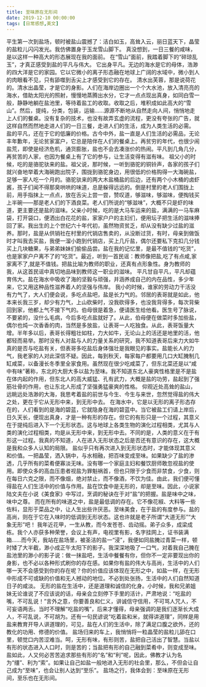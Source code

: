```yaml
---
title: 至味原在无形间
date: 2019-12-10 00:00:00
tags: [日常感想,美文]
---
```

平生第一次到盐场，顿时被盐山震撼了：洁白如玉，高耸入云，丽日蓝天下，晶莹的盐粒儿闪闪发光。我仿佛置身于玉龙雪山脚下。
真没想到，一日三餐的咸味，是以这样一种高大的形态展现在我的面前。
在“雪山”面前，我踏着脚下的“碎琼乱玉”，才真正感受到盐的平凡与伟大。
它出身平凡。无边的海水是它的母体，浩渺的四大洋是它的家园。它以它微小的离子形态融在地球上广阔的水域中，微小到人的肉眼看不见，只有舔噬到舌尖上才感受到它的存在。
清水出芙蓉，那是说荷花的。清水出晶莹，才是它的身影。人们在海岸边圈出一个个大水池，放入清亮亮的海水，借助太阳光的照射，慢慢地蒸腾出水分，它才一点点现出真身，如同白雪一般，静静地躺在盐池里，等待着盐工的收取。收取之后，堆积成如此高大的“雪山”。然后，提纯，分类，包装，运输……源源不断地从自然走向人间，悄悄地走上人们的餐桌。没有复杂的技术，也没有故弄玄虚的流程，更没有夸张的广告，就这样自然而然地走进人们的一日三餐，走进人们的生活，成为人类生活的必需。
盐的平凡，还在于它的低廉的价格。古今中外，盐一直是人们生活的必需品，无论丰年歉年，无论贫家富户，它总是陪伴在人们的餐桌上。再贫穷的年代，也很少闹盐荒，即使是经济危机，通货膨胀，盐也不会去凑涨价的热闹。平凡到几角几分，再贫苦的人家，也因为餐桌上有了它的参与，让生活变得有滋有味。
祖父小的时候，吃的是骆驼驮来的盐。祖父说，那时候，一听到骆驼的铜铃声，各家的孩子们就兴奋地举着大海碗跑出院子，围拢到骆驼身边，用很低的价格购得一大海碗盐，足够一家人吃一个月的。骆驼驮来的两大木盐桶盐的后边，还有两个小木桶的卤虾酱，孩子们闻不得那臭哄哄的味道，总是躲得远远的。倒是村里的老人们围拢上前，用手指抹上一点点，放在舌尖上尝一尝，赞叹道，够滋味，够滋味，便掏钱买上半碗——那是老人们的下酒良菜。老人们所说的“够滋味”，大概不只是虾的味道，更主要还是盐的滋味。父亲小时候，吃的是大马车运来的盐，满满的一马车麻袋，打开袋口，便洒出白花花的盐，家家户户的主妇们，便用坛子把生活的滋味捧回了家。我出生的上个世纪六十年代初，虽然物资贫乏，却从没有缺少过盐的滋养。那时，盐是从供销社在村里的代销店售卖的，从没断过货，有时，母亲到做饭时才叫我去买盐，我便一溜小跑到代销店，买上几斤盐，偶尔还要私下克扣几分钱买上几块糖果，与弟弟妹妹们偷偷品尝。盐在我的记忆里，是最不值钱的“吃货”，也是家家户户离不了的“吃货”。最近，听到一首民谣：教师像把盐,吃了有点咸,家家离不了,就是不值钱。把盐比喻为教师的职业，还真有点形象性。身为教师的我，从这首民谣中真切地品味到教师这一职业的滋味。
平凡甘自平凡，平凡却蕴育伟大。盐在海水中吸收了海的坚毅与顽强，并涵养成自己的内在品性，多少年来，它又用这种品性滋养着人的坚强与伟岸。
我小的时候，谁家的劳动力干活没有力气了，大人们便会说，多吃点盐吧，盐是长力气的。邻居的表哥就是如此，他本来长我三岁，却少有力气，上山砍柴时，没我砍得多，也没我背得多，每次背柴回到家，他都上气不接下气的。伯母很是着急，便请医生给他看。医生号了脉说，不要紧的，没什么毛病，今后多吃点盐就好了。从此，伯母便在做菜时多加些盐，偶尔也炖一次香香的肉，当然是多放盐，让表哥一人吃独食。从此，表哥饭量大增。半年多以后，表哥长得粗壮如柱，力大如牛，无论山上的活还是地里的活，他都轻而易举。那时没有人对盐与人的力量关系的研究，我不知道表哥后来力大如牛真的是否与吃盐有关，但表哥多吃盐后身体强壮是我眼见的事实。盐能长人的力气，我老家的人对此深信不疑。因此，每到秋天，每家每户都要用几口大缸腌制几缸咸菜，以备漫长冬季里全家食用。虽然现在很少吃咸菜了，但东北菜还是以“咸中有味”著称，东北的大厨大多以盐为至味。我不知道东北人豪爽性格里是不是盐在体内起的作用，但东北人的高大威猛、孔有武力，大概是盐的功劳，盐起到了强筋壮骨的作用，也让东北人形成了坚强勇猛豪爽的性格。
仰观近处高耸的盐山，远眺远处浩渺的大海，我思考着盐的前世与今生、今生与来世，忽然觉得盐的伟大之处，更在于它从无形中来，到无形中去。
在海水中，它是以无形的离子形态存在的，人们看到的是海的碧蓝，它就隐身在海的碧蓝中。当它被盐工们请上岸后，日久天长，便现出真身，才是一种有形的存在。但它的有形只是一个过程，其意义在于提纯后进入下一个无形状态。这与地球上各类生物的演化过程相类，尤其与人类的演化过程相类，均是从无形中来，到无形中去。不同的是，人类的意义在于有形这一过程。我真的不知道，人在进入无形状态之后是否还有意识的存在，这大概是我和众多人认知的局限。
盐似乎只有再次进入到无形状态时，才能体现其意义和价值。一把晶莹，洒入锅中，与水相融，把百味变成至味。如果缺少了盐的渗透，几乎所有的菜肴便寡淡无味。没有哪一个家庭主妇和餐饮厨师敢忽视盐的使用。即使众多的高血压患者视盐为罪魁祸首，但也只限于少食而非禁食，少食，则在每日六克之限，而不像烟，绝对禁止，而不像酒，不饮为佳。由此，我们便可懂得盐在人们生活中的价值与作用。盐在饮食中是无形的，却是至味。因此，小说家陆文夫在小说《美食家》中写过，烹调的秘诀在于对“盐”的把握。盐是味中之味，味中之尊。
而在所有的味道之中，盐是最低调的存在。它不像花椒、大料等一些佐料，显形于菜品之中，让人生出些许厌恶。至味美食，在于盐的有度参与。盐的高尚，则在于它在入味时的低调到无形状态。这也许就是老子所谓“大道无形”“大象无形”吧！
我年近花甲，一生从教，而今发苍苍、齿动摇。弟子众多，成梁成栋。我个人亦获多种荣誉，会议上有声，电视里有影，名字挂网上，证书装满箱……而今天，我站在盐场里，被圣洁的盐一“浸”，我便如同盐腌过青菜一样，顿时矮了大半截，渺小成正午太阳下的影子。我深深地吸了一口气，对着我自己腌在盐池里的渺小的影子说：做一抹盐吧，生活中餐餐有你，但你不一定非要现出你的身影，也不必以各种形式刷你的存在感。如果你有盐的伟大与高尚，生活中的人们哪一天不会感受到你的存在呢？你的价值应该体现在无形之中，如盐一样，在无形中形成不可或缺的价值和无人撼动的地位。不必到处张扬，生活中的人们自然知道日子的咸淡。
无形的盐在生活中，还是道理和诚信的化身。小时候，我和兄弟姐妹无论谁说了不应该说的话，母亲会立刻停下手里的活计，严肃地说：“吃盐的嘴，不可乱说！”言外之意，你要善良和仁义，讲诚信守信用，不可骂人咒人，不可妄语两舌。当时不理解“吃盐的嘴”，后来才懂得，母亲强调的是我们逐渐长大成人，不可乱说，不可胡为。还有一句民谚说“吃着盐和米，就得讲道理”，同样是用盐来教育开导人讲道理的，可见，盐在人们的生活中，除了满足口腹之欲外，还的教化的功用、修德的价值。
盐场归来的车上，我悄悄将一粒晶莹的盐粒儿舔在口里，顿觉口内苦涩难当。呵，无形有味，有形则苦，盐把自己活出了智慧。当盐以有形的状态进入人口时，则是苦的；当盐把有形的自己融到菜肴中，则变成至味。盐如此，人又何必苦苦追求那些有形的“名”和“利”呢，因此，佛教才认为名为“缰”、利为“索”。如果让自己如盐一般地进入无形的社会里，那么，不但会让自己成为“至味”，也会让别人达到“至乐”。
盐场之行，我体会到：至味原在无形间，至乐也在无形间。
